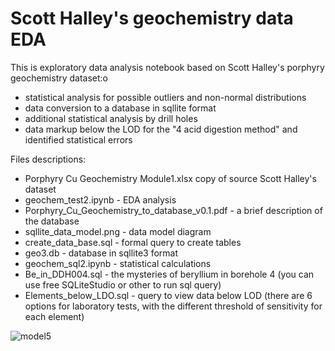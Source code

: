 <h1>Scott Halley's geochemistry data EDA</h1>

This is exploratory data analysis notebook based on Scott Halley's porphyry geochemistry dataset:o
<ul>  
<li>statistical analysis for possible outliers and non-normal distributions </li>
<li>data conversion to a database in sqllite format</li>
<li>additional statistical analysis by drill holes</li>
<li>data markup below the LOD for the "4 acid digestion method" and identified statistical errors</li>
</ul>

Files descriptions:
<ul>
<li> Porphyry Cu Geochemistry Module1.xlsx  copy of source Scott Halley's dataset</li>
<li> geochem_test2.ipynb - EDA analysis</li>
<li> Porphyry_Cu_Geochemistry_to_database_v0.1.pdf - a brief description of the database</li>
<li> sqllite_data_model.png - data model diagram</li>
<li> create_data_base.sql - formal query to create tables </li>
<li> geo3.db - database in sqllite3 format</li>
<li> geochem_sql2.ipynb - statistical calculations</li>
<li> Be_in_DDH004.sql - the mysteries of beryllium in borehole 4  (you can use free SQLiteStudio or other to run sql query)</li>
<li> Elements_below_LDO.sql - query to view data below LOD (there are 6 options for laboratory tests, with the different threshold of sensitivity for each element)</li>
</ul>

![model5](https://user-images.githubusercontent.com/1739498/174016031-3cd7b91b-ea4e-41cc-b37d-c6952880c403.png)

